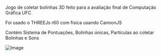 Jogo de coletar bolinhas 3D feito para a avaliação final de Computação Gráfica UFC

Foi usado o THREEJs r60 com física usando CannonJS

Contém Sistema de Pontuações, Bolinhas únicas, Partículas ao coletar Bolinhas e Sons

![Image](https://github.com/user-attachments/assets/17f7beea-0829-4a3d-90a2-01d0cd9c1b03)
